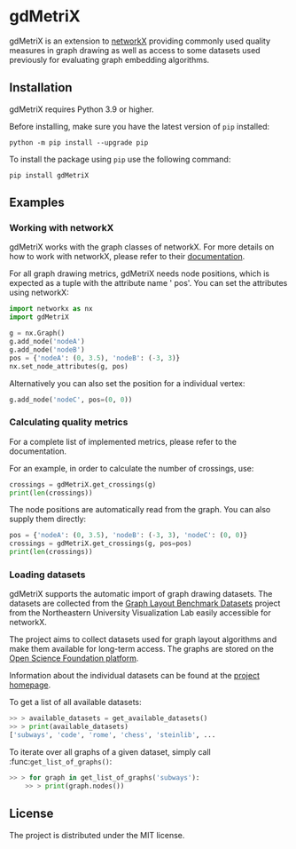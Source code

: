 # gdMetriX

gdMetriX is an extension to [networkX](https://github.com/networkx/networkx) providing commonly used quality measures in
graph drawing as well as access to some datasets used previously for evaluating graph embedding algorithms.

## Installation

gdMetriX requires Python 3.9 or higher.

Before installing, make sure you have the latest version of `pip` installed:

```shell
python -m pip install --upgrade pip
```

To install the package using `pip` use the following command:

```shell
pip install gdMetriX
```

## Examples

### Working with networkX

gdMetriX works with the graph classes of networkX. For more details on how to work with networkX, please refer to their
[documentation](https://networkx.org/documentation/stable/).

For all graph drawing metrics, gdMetriX needs node positions, which is expected as a tuple with the attribute name '
pos'.
You can set the attributes using networkX:

```python
import networkx as nx
import gdMetriX

g = nx.Graph()
g.add_node('nodeA')
g.add_node('nodeB')
pos = {'nodeA': (0, 3.5), 'nodeB': (-3, 3)}
nx.set_node_attributes(g, pos)
```

Alternatively you can also set the position for a individual vertex:

```python
g.add_node('nodeC', pos=(0, 0))
```

### Calculating quality metrics

For a complete list of implemented metrics, please refer to the documentation.

For an example, in order to calculate the number of crossings, use:

```python
crossings = gdMetriX.get_crossings(g)
print(len(crossings))
```

The node positions are automatically read from the graph. You can also supply them directly:

```python
pos = {'nodeA': (0, 3.5), 'nodeB': (-3, 3), 'nodeC': (0, 0)}
crossings = gdMetriX.get_crossings(g, pos=pos)
print(len(crossings))
```

### Loading datasets

gdMetriX supports the automatic import of graph drawing datasets. The datasets are collected from the
[Graph Layout Benchmark Datasets](https://visdunneright.github.io/gd_benchmark_sets/) project from the Northeastern
University Visualization Lab easily accessible for networkX.

The project aims to collect datasets used for graph layout algorithms and make them available for long-term access.
The graphs are stored on the [Open Science Foundation platform](https://osf.io/j7ucv/).

Information about the individual datasets can be found at the
[project homepage](https://visdunneright.github.io/gd_benchmark_sets/>).

To get a list of all available datasets:

```python
>> > available_datasets = get_available_datasets()
>> > print(available_datasets)
['subways', 'code', 'rome', 'chess', 'steinlib', ...
```

To iterate over all graphs of a given dataset, simply call :func:`get_list_of_graphs()`:

```python
>> > for graph in get_list_of_graphs('subways'):
    >> > print(graph.nodes())
```        

## License

The project is distributed under the MIT license.

